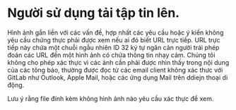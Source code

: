 # Người sử dụng tải tập tin lên.

Hình ảnh gắn liền với các vấn đề, hợp nhất các yêu cầu hoặc ý kiến không yêu cầu chứng thực phải được xem nếu ai đó biết URL trực tiếp. URL trực tiếp này chứa một chuỗi ngẫu nhiên ID 32 ký tự ngăn cản người trái phép đoán các URL đến một hình ảnh có chứa thông tin nhạy cảm. Chúng tôi không cho phép xác thực vì các ảnh cần phải được nhìn thấy trong nội dung của các tông báo, thường được đọc từ các email client không xác thưc với GitLab như Outlook, Apple Mail, hoặc các ứng dụng Mail trên ddiejn thoại di động.

Lưu ý rằng file đính kèm không hình ảnh nào yêu cầu xác thực để xem.
